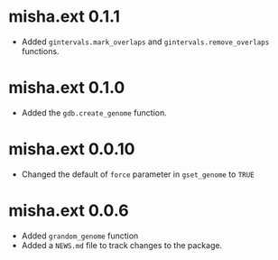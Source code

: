 # misha.ext 0.1.1

* Added `gintervals.mark_overlaps` and `gintervals.remove_overlaps` functions.

# misha.ext 0.1.0

* Added the `gdb.create_genome` function.

# misha.ext 0.0.10

* Changed the default of `force` parameter in `gset_genome` to `TRUE`

# misha.ext 0.0.6

* Added `grandom_genome` function
* Added a `NEWS.md` file to track changes to the package.
